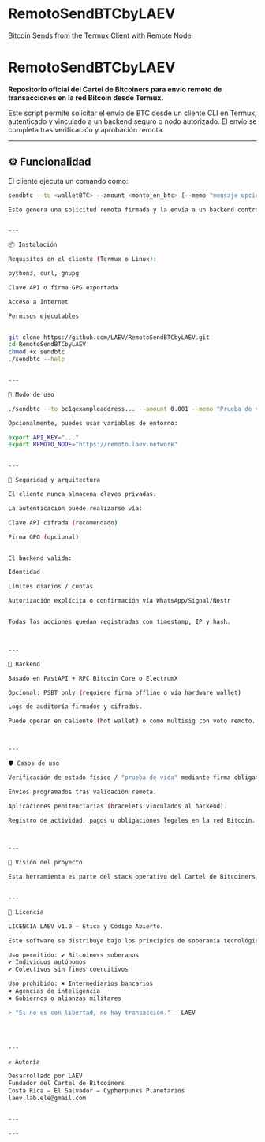 # RemotoSendBTCbyLAEV
Bitcoin Sends from the Termux Client with Remote Node 
# RemotoSendBTCbyLAEV

**Repositorio oficial del Cartel de Bitcoiners para envío remoto de transacciones en la red Bitcoin desde Termux.**

Este script permite solicitar el envío de BTC desde un cliente CLI en Termux, autenticado y vinculado a un backend seguro o nodo autorizado. El envío se completa tras verificación y aprobación remota.

---

## ⚙️ Funcionalidad

El cliente ejecuta un comando como:

```bash
sendbtc --to <walletBTC> --amount <monto_en_btc> [--memo "mensaje opcional"]

Esto genera una solicitud remota firmada y la envía a un backend controlado por LAEV o por un operador autorizado. Si la identidad es validada, se firma la transacción y se transmite a la red Bitcoin. Se devuelve el TXID como respuesta.


---

📦 Instalación

Requisitos en el cliente (Termux o Linux):

python3, curl, gnupg

Clave API o firma GPG exportada

Acceso a Internet

Permisos ejecutables


git clone https://github.com/LAEV/RemotoSendBTCbyLAEV.git
cd RemotoSendBTCbyLAEV
chmod +x sendbtc
./sendbtc --help


---

🧪 Modo de uso

./sendbtc --to bc1qexampleaddress... --amount 0.001 --memo "Prueba de vida LAEV"

Opcionalmente, puedes usar variables de entorno:

export API_KEY="..."
export REMOTO_NODE="https://remoto.laev.network"


---

🔐 Seguridad y arquitectura

El cliente nunca almacena claves privadas.

La autenticación puede realizarse vía:

Clave API cifrada (recomendado)

Firma GPG (opcional)


El backend valida:

Identidad

Límites diarios / cuotas

Autorización explícita o confirmación vía WhatsApp/Signal/Nostr


Todas las acciones quedan registradas con timestamp, IP y hash.



---

📡 Backend

Basado en FastAPI + RPC Bitcoin Core o ElectrumX

Opcional: PSBT only (requiere firma offline o vía hardware wallet)

Logs de auditoría firmados y cifrados.

Puede operar en caliente (hot wallet) o como multisig con voto remoto.



---

🛡️ Casos de uso

Verificación de estado físico / "prueba de vida" mediante firma obligatoria cada X horas.

Envíos programados tras validación remota.

Aplicaciones penitenciarias (bracelets vinculados al backend).

Registro de actividad, pagos u obligaciones legales en la red Bitcoin.



---

🧠 Visión del proyecto

Esta herramienta es parte del stack operativo del Cartel de Bitcoiners, para ofrecer alternativas descentralizadas de gobernanza, firma de voluntad, y ejecución en la red sin depender de custodios centralizados ni de interfaces gráficas. El objetivo es crear soberanía operativa remota.


---

🧾 Licencia

LICENCIA LAEV v1.0 – Ética y Código Abierto.

Este software se distribuye bajo los principios de soberanía tecnológica, pero NO puede ser usado por gobiernos, agencias estatales, partidos políticos, ONGs financiadas por fiat, ni estructuras que violen la privacidad individual.

Uso permitido: ✔ Bitcoiners soberanos
✔ Individuos autónomos
✔ Colectivos sin fines coercitivos

Uso prohibido: ✖ Intermediarios bancarios
✖ Agencias de inteligencia
✖ Gobiernos o alianzas militares

> "Si no es con libertad, no hay transacción." – LAEV




---

✊ Autoría

Desarrollado por LAEV
Fundador del Cartel de Bitcoiners
Costa Rica – El Salvador – Cypherpunks Planetarios
laev.lab.ele@gmail.com


---

---

